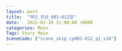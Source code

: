 ```yaml
---
layout: post
title:  "메인_회상_001~012장"
date:   2022-01-10 11:00:00 +0000
categories: Main
Tags: Story Main
SceneCode: ["scene_skip_cp001-012_q1_s10"]
---
```

